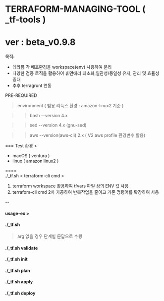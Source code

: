 # TERRAFORM-MANAGING-TOOL ( _tf-tools )
ver : beta_v0.9.8
===
목적: 
- 테라폼 각 배포환경을 workspace(env) 사용하여 분리
- 다양한 검증 로직을 활용하여 휴먼에러 최소화,일관성/통일성 유지, 관리 및 효율성 증대
- 추후 terragrunt 연동
  

PRE-REQUIRED 
> environment ( 범용 리눅스 환경 : amazon-linux2 기준 )

>> bash --version 4.x

>> sed --version 4.x (gnu-sed)

>> aws --version(aws-cli) 2.x ( V2  aws profile 환경변수 활용)

===
Test 환경 >
  - macOS ( ventura )
  - linux ( amazon linux2 )

====  
 ./_tf.sh < terraform-cli cmd >
1. terraform workspace 활용하여 tfvars 파일 상의 ENV 값 사용
2. terrafom-cli cmd 2차 가공하여 반복작업을 줄이고 기존 명령어를 확장하여 사용


--
#### usage-ex >
#### ./_tf.sh
 > arg 없을 경우 단계별 문답으로 수행

#### ./_tf.sh validate
#### ./_tf.sh init
#### ./_tf.sh plan
#### ./_tf.sh apply 
#### ./_tf.sh deploy




